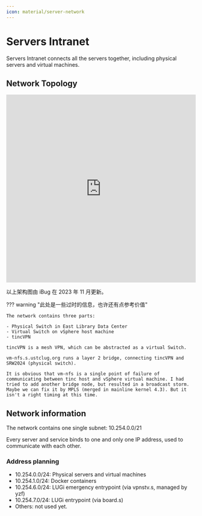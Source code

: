 ```yaml
---
icon: material/server-network
---
```


# Servers Intranet

Servers Intranet connects all the servers together, including physical servers and virtual machines.

## Network Topology

<iframe frameborder="0" style="width:100%;height:500px;" src="https://viewer.diagrams.net/?lightbox=1&highlight=0000ff&edit=_blank&layers=1&nav=1&title=LUG%20Network#Uhttps%3A%2F%2Fdocs.ustclug.org%2Finfrastructure%2Fintranet%2Fimg%2Fnetwork.html"></iframe>

以上架构图由 iBug 在 2023 年 11 月更新。

??? warning "此处是一些过时的信息，也许还有点参考价值"

    The network contains three parts:

    - Physical Switch in East Library Data Center
    - Virtual Switch on vSphere host machine
    - tincVPN

    tincVPN is a mesh VPN, which can be abstracted as a virtual Switch.

    vm-nfs.s.ustclug.org runs a layer 2 bridge, connecting tincVPN and SRW2024 (physical switch).

    It is obvious that vm-nfs is a single point of failure of communicating between tinc host and vSphere virtual machine. I had tried to add another bridge node, but resulted in a broadcast storm. Maybe we can fix it by MPLS (merged in mainline kernel 4.3). But it isn't a right timing at this time.

## Network information

The network contains one single subnet: 10.254.0.0/21

Every server and service binds to one and only one IP address, used to communicate with each other.

### Address planning

- 10.254.0.0/24: Physical servers and virtual machines
- 10.254.1.0/24: Docker containers
- 10.254.6.0/24: LUGi emergency entrypoint (via vpnstv.s, managed by yzf)
- 10.254.7.0/24: LUGi entrypoint (via board.s)
- Others: not used yet.
